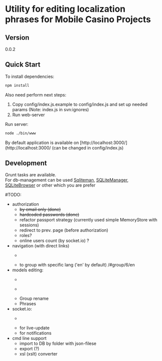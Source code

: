 Utility for editing localization phrases for Mobile Casino Projects
=========

Version
---------
0.0.2

Quick Start
--------------
To install dependencies:    

```sh
npm install
```

Also need perform next steps:

 1. Copy config/index.js.example to config/index.js and set up needed params (Note: index.js in svn:ignores) 
 2. Run web-server   

Run server:
```sh
node ./bin/www
```
By default application is available on [http://localhost:3000/](http://localhost:3000/ (can be changed in config/index.js)

Development
---
Grunt tasks are available.  
For db-management can be used [Sqliteman](http://sqliteman.yarpen.cz/), [SQLiteManager](http://www.sqlabs.com/), [SQLiteBrowser](http://sourceforge.net/projects/sqlitebrowser/) or other which you are prefer



#TODO:
 * authorization
     * ~~by email only (done)~~
     * ~~hardcoded passwords (done)~~
     * refactor passport strategy (currently used simple MemoryStore with sessions)
     * redirect to prev. page (before authorization)
     * roles? 
     * online users count (by socket.io) ?
 * navigation (with direct links)
     * ~~~to groups list (default route) (almost done)~~~     
     * to group with specific lang ('en' by default) /#group/6/en
 * models editing:
     * ~~~Group create~~~ 
     * ~~~Group delete~~~ 
     * Group rename
     * Phrases
 * socket.io:
     * ~~~for Backbone.sync (done partly)~~~
     * for live-update 
     * for notifications 
 * cmd line support
     * import to DB by folder with json-filese
     * export (?)
     * xsl (xslt) converter
 